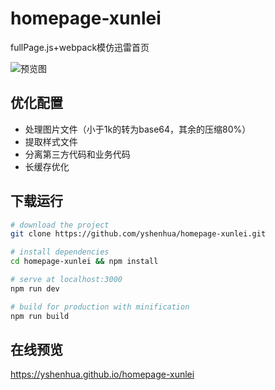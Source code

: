 # homepage-xunlei
fullPage.js+webpack模仿迅雷首页  

![预览图](https://raw.githubusercontent.com/yshenhua/homepage-xunlei/gh-pages/preview.gif)

## 优化配置
- 处理图片文件（小于1k的转为base64，其余的压缩80%）
- 提取样式文件
- 分离第三方代码和业务代码
- 长缓存优化

## 下载运行
``` bash
# download the project
git clone https://github.com/yshenhua/homepage-xunlei.git

# install dependencies
cd homepage-xunlei && npm install

# serve at localhost:3000
npm run dev

# build for production with minification
npm run build
```

## 在线预览
<https://yshenhua.github.io/homepage-xunlei>
